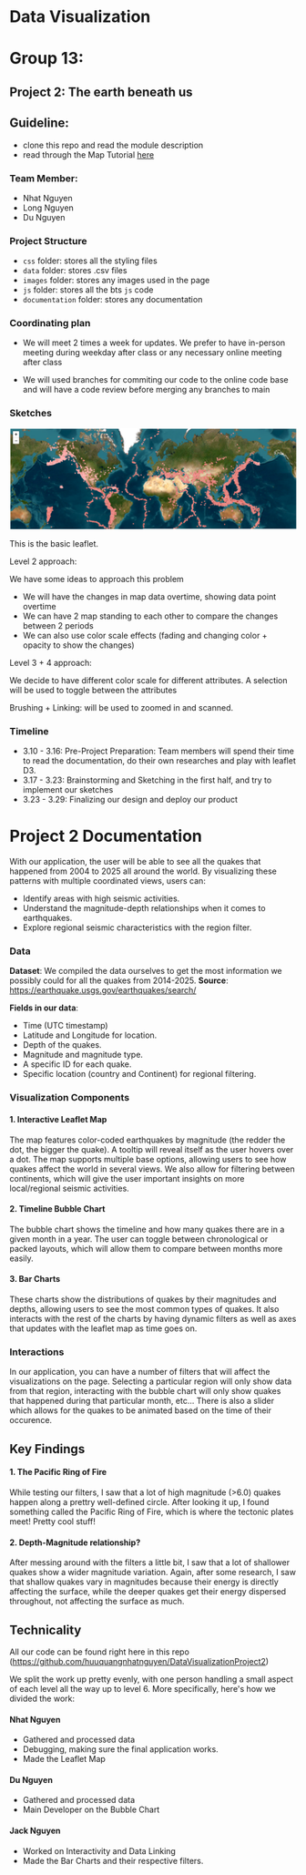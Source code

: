 # Data Visualization

# Group 13:

## Project 2: The earth beneath us

## Guideline:

- clone this repo and read the module description
- read through the Map Tutorial [here](https://docs.google.com/document/d/1-pbd7xuD7Aprm2oecZHX-VAc263pCsSjMs3ONCVTf_Y/edit?tab=t.0)

### Team Member:

- Nhat Nguyen
- Long Nguyen
- Du Nguyen

### Project Structure

- `css` folder: stores all the styling files
- `data` folder: stores .csv files
- `images` folder: stores any images used in the page
- `js` folder: stores all the bts `js` code
- `documentation` folder: stores any documentation

### Coordinating plan

- We will meet 2 times a week for updates. We prefer to have in-person meeting during weekday after class or any necessary online meeting after class

- We will used branches for commiting our code to the online code base and will have a code review before merging any branches to main

### Sketches

![alt text](image.png)

This is the basic leaflet.

Level 2 approach:

We have some ideas to approach this problem

- We will have the changes in map data overtime, showing data point overtime
- We can have 2 map standing to each other to compare the changes between 2 periods
- We can also use color scale effects (fading and changing color + opacity to show the changes)

Level 3 + 4 approach:

We decide to have different color scale for different attributes. A selection will be used to toggle between the attributes

Brushing + Linking: will be used to zoomed in and scanned.

### Timeline

- 3.10 - 3.16: Pre-Project Preparation: Team members will spend their time to read the documentation, do their own researches and play with leaflet D3.
- 3.17 - 3.23: Brainstorming and Sketching in the first half, and try to implement our sketches
- 3.23 - 3.29: Finalizing our design and deploy our product

# Project 2 Documentation
With our application, the user will be able to see all the quakes that happened from 2004 to 2025 all around the world. By visualizing these patterns with multiple coordinated views, users can:
- Identify areas with high seismic activities.
- Understand the magnitude-depth relationships when it comes to earthquakes.
- Explore regional seismic characteristics with the region filter.

### Data
**Dataset**: We compiled the data ourselves to get the most information we possibly could for all the quakes from 2014-2025.
**Source**: https://earthquake.usgs.gov/earthquakes/search/

**Fields in our data**: 
- Time (UTC timestamp)
- Latitude and Longitude for location.
- Depth of the quakes.
- Magnitude and magnitude type.
- A specific ID for each quake.
- Specific location (country and Continent) for regional filtering.

### Visualization Components
#### 1. Interactive Leaflet Map
The map features color-coded earthquakes by magnitude (the redder the dot, the bigger the quake). A tooltip will reveal itself as the user hovers over a dot. The map supports multiple base options, allowing users to see how quakes affect the world in several views. We also allow for filtering between continents, which will give the user important insights on more local/regional seismic activities.

#### 2. Timeline Bubble Chart
The bubble chart shows the timeline and how many quakes there are in a given month in a year. The user can toggle between chronological or packed layouts, which will allow them to compare between months more easily.

#### 3. Bar Charts
These charts show the distributions of quakes by their magnitudes and depths, allowing users to see the most common types of quakes. It also interacts with the rest of the charts by having dynamic filters as well as axes that updates with the leaflet map as time goes on.

### Interactions
In our application, you can have a number of filters that will affect the visualizations on the page. Selecting a particular region will only show data from that region, interacting with the bubble chart will only show quakes that happened during that particular month, etc... There is also a slider which allows for the quakes to be animated based on the time of their occurence.

## Key Findings
#### 1. The Pacific Ring of Fire
While testing our filters, I saw that a lot of high magnitude (>6.0) quakes happen along a prettry well-defined circle. After looking it up, I found something called the Pacific Ring of Fire, which is where the tectonic plates meet! Pretty cool stuff!

#### 2. Depth-Magnitude relationship?
After messing around with the filters a little bit, I saw that a lot of shallower quakes show a wider magnitude variation. Again, after some research, I saw that shallow quakes vary in magnitudes because their energy is directly affecting the surface, while the deeper quakes get their energy dispersed throughout, not affecting the surface as much.

## Technicality
All our code can be found right here in this repo (https://github.com/huuquangnhatnguyen/DataVisualizationProject2)

We split the work up pretty evenly, with one person handling a small aspect of each level all the way up to level 6. More specifically, here's how we divided the work:

#### Nhat Nguyen
- Gathered and processed data
- Debugging, making sure the final application works.
- Made the Leaflet Map

#### Du Nguyen
- Gathered and processed data
- Main Developer on the Bubble Chart

#### Jack Nguyen
- Worked on Interactivity and Data Linking
- Made the Bar Charts and their respective filters.

